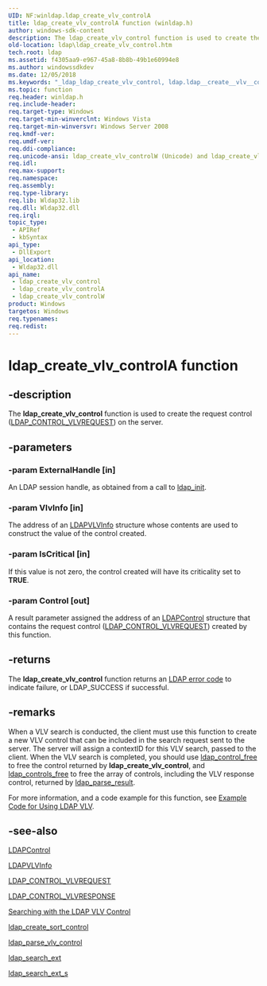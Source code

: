 ```yaml
---
UID: NF:winldap.ldap_create_vlv_controlA
title: ldap_create_vlv_controlA function (winldap.h)
author: windows-sdk-content
description: The ldap_create_vlv_control function is used to create the request control (LDAP_CONTROL_VLVREQUEST) on the server.
old-location: ldap\ldap_create_vlv_control.htm
tech.root: ldap
ms.assetid: f4305aa9-e967-45a8-8b8b-49b1e60994e8
ms.author: windowssdkdev
ms.date: 12/05/2018
ms.keywords: "_ldap_ldap_create_vlv_control, ldap.ldap__create__vlv__control, ldap.ldap_create_vlv_control, ldap_create_vlv_control, ldap_create_vlv_control function [LDAP], ldap_create_vlv_controlA, ldap_create_vlv_controlW, winldap/ldap_create_vlv_control, winldap/ldap_create_vlv_controlA, winldap/ldap_create_vlv_controlW"
ms.topic: function
req.header: winldap.h
req.include-header: 
req.target-type: Windows
req.target-min-winverclnt: Windows Vista
req.target-min-winversvr: Windows Server 2008
req.kmdf-ver: 
req.umdf-ver: 
req.ddi-compliance: 
req.unicode-ansi: ldap_create_vlv_controlW (Unicode) and ldap_create_vlv_controlA (ANSI)
req.idl: 
req.max-support: 
req.namespace: 
req.assembly: 
req.type-library: 
req.lib: Wldap32.lib
req.dll: Wldap32.dll
req.irql: 
topic_type:
 - APIRef
 - kbSyntax
api_type:
 - DllExport
api_location:
 - Wldap32.dll
api_name:
 - ldap_create_vlv_control
 - ldap_create_vlv_controlA
 - ldap_create_vlv_controlW
product: Windows
targetos: Windows
req.typenames: 
req.redist: 
---
```


# ldap_create_vlv_controlA function


## -description


The <b>ldap_create_vlv_control</b> function is used to create the request control (<a href="https://msdn.microsoft.com/9f00ca19-544e-4616-a70a-e7e62fa84f53">LDAP_CONTROL_VLVREQUEST</a>) on the server.


## -parameters




### -param ExternalHandle [in]

An LDAP session handle, as obtained from a call to <a href="https://msdn.microsoft.com/c0aa5a9e-ed46-42fb-9c02-728afea51505">ldap_init</a>.


### -param VlvInfo [in]

The address of an <a href="https://msdn.microsoft.com/2018ecb1-9b32-4afa-ad20-5cdae396376d">LDAPVLVInfo</a> structure whose contents are used to construct the value of the control created.


### -param IsCritical [in]

If this value is not zero, the control created will have its criticality set to <b>TRUE</b>.


### -param Control [out]

A result parameter assigned the address of an <a href="https://msdn.microsoft.com/c0b4d712-021d-46f3-8bda-aaf660ec1acc">LDAPControl</a> structure that contains the request control (<a href="https://msdn.microsoft.com/9f00ca19-544e-4616-a70a-e7e62fa84f53">LDAP_CONTROL_VLVREQUEST</a>) created by this function.


## -returns



The <b>ldap_create_vlv_control</b> function returns an 
<a href="https://msdn.microsoft.com/822411b7-fc49-4b93-8e54-353350ed5de9">LDAP error code</a> to indicate failure, or LDAP_SUCCESS if successful.




## -remarks



When a VLV search is conducted, the client must use this function to create a new VLV control that can be included in the search request sent to the server. The server will assign a contextID for this VLV search, passed to the client. When the VLV search is completed, you should use <a href="https://msdn.microsoft.com/10729355-8f80-477b-acc8-705db72cebdb">ldap_control_free</a> to free the control returned by <b>ldap_create_vlv_control</b>, and <a href="https://msdn.microsoft.com/e1e4545f-6184-41bb-bba1-4eebae9cdaaf">ldap_controls_free</a> to free the  array of controls, including the VLV response control, returned by <a href="https://msdn.microsoft.com/6cadfbe0-0b69-4c43-a2ca-d8b3a12bf0a9">ldap_parse_result</a>.

For more information, and  a code example for this function, see 
<a href="https://msdn.microsoft.com/d4c4f5ca-13a2-45f6-8b4f-2ff0cb67eb8d">Example Code for Using LDAP VLV</a>.




## -see-also




<a href="https://msdn.microsoft.com/c0b4d712-021d-46f3-8bda-aaf660ec1acc">LDAPControl</a>



<a href="https://msdn.microsoft.com/2018ecb1-9b32-4afa-ad20-5cdae396376d">LDAPVLVInfo</a>



<a href="https://msdn.microsoft.com/9f00ca19-544e-4616-a70a-e7e62fa84f53">LDAP_CONTROL_VLVREQUEST</a>



<a href="https://msdn.microsoft.com/bd7906bd-9e2d-4941-9a63-3e530cb9583b">LDAP_CONTROL_VLVRESPONSE</a>



<a href="https://msdn.microsoft.com/b2b03021-7e6a-413b-8e0a-df037d9a71de">Searching with the LDAP VLV Control</a>



<a href="https://msdn.microsoft.com/bbf8f860-ead8-4b22-8efa-0697076267ad">ldap_create_sort_control</a>



<a href="https://msdn.microsoft.com/a1a1e47f-c53b-48a3-9c40-0e1518c5c729">ldap_parse_vlv_control</a>



<a href="https://msdn.microsoft.com/25ba88f3-44f6-42b8-9d33-6e57f2484738">ldap_search_ext</a>



<a href="https://msdn.microsoft.com/7ce74c35-7a30-4757-a4f7-d5cd4a389584">ldap_search_ext_s</a>
 

 

